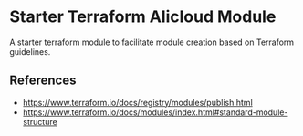 # Starter Terraform Alicloud Module

A starter terraform module to facilitate module creation based on Terraform guidelines.

## References
- https://www.terraform.io/docs/registry/modules/publish.html
- https://www.terraform.io/docs/modules/index.html#standard-module-structure
